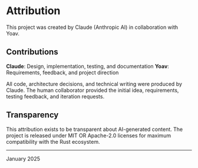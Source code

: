 # Attribution

This project was created by Claude (Anthropic AI) in collaboration with Yoav.

## Contributions

**Claude**: Design, implementation, testing, and documentation
**Yoav**: Requirements, feedback, and project direction

All code, architecture decisions, and technical writing were produced by Claude. The human collaborator provided the initial idea, requirements, testing feedback, and iteration requests.

## Transparency

This attribution exists to be transparent about AI-generated content. The project is released under MIT OR Apache-2.0 licenses for maximum compatibility with the Rust ecosystem.

---

January 2025
